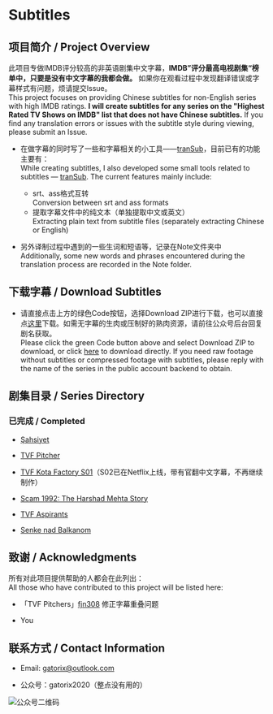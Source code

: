 # Subtitles

## 项目简介 / Project Overview

此项目专做IMDB评分较高的非英语剧集中文字幕，**IMDB”评分最高电视剧集“榜单中，只要是没有中文字幕的我都会做。** 如果你在观看过程中发现翻译错误或字幕样式有问题，烦请提交Issue。  
This project focuses on providing Chinese subtitles for non-English series with high IMDB ratings. **I will create subtitles for any series on the "Highest Rated TV Shows on IMDB" list that does not have Chinese subtitles.** If you find any translation errors or issues with the subtitle style during viewing, please submit an Issue.

+ 在做字幕的同时写了一些和字幕相关的小工具——[tranSub](https://github.com/Gatorix/tranSub)，目前已有的功能主要有：  
  While creating subtitles, I also developed some small tools related to subtitles — [tranSub](https://github.com/Gatorix/tranSub). The current features mainly include:
  + srt、ass格式互转  
    Conversion between srt and ass formats
  + 提取字幕文件中的纯文本（单独提取中文或英文）  
    Extracting plain text from subtitle files (separately extracting Chinese or English)

+ 另外译制过程中遇到的一些生词和短语等，记录在Note文件夹中  
  Additionally, some new words and phrases encountered during the translation process are recorded in the Note folder.

## 下载字幕 / Download Subtitles

+ 请直接点击上方的绿色Code按钮，选择Download ZIP进行下载，也可以直接点[这里](https://github.com/Gatorix/subtitles/archive/master.zip)下载。如需无字幕的生肉或压制好的熟肉资源，请前往公众号后台回复剧名获取。  
  Please click the green Code button above and select Download ZIP to download, or click [here](https://github.com/Gatorix/subtitles/archive/master.zip) to download directly. If you need raw footage without subtitles or compressed footage with subtitles, please reply with the name of the series in the public account backend to obtain.

## 剧集目录 / Series Directory

### 已完成 / Completed

+ [Şahsiyet](https://www.imdb.com/title/tt7920978/)  

+ [TVF Pitcher](https://www.imdb.com/title/tt4742876/)  

+ [TVF Kota Factory S01](https://www.imdb.com/title/tt9432978/)（S02已在Netflix上线，带有官翻中文字幕，不再继续制作）  

+ [Scam 1992: The Harshad Mehta Story](https://www.imdb.com/title/tt12392504/)  

+ [TVF Aspirants](https://www.imdb.com/title/tt14392248/)  

+ [Senke nad Balkanom](https://www.imdb.com/title/tt6108262/)  

## 致谢 / Acknowledgments

所有对此项目提供帮助的人都会在此列出：  
All those who have contributed to this project will be listed here:

+ 「TVF Pitchers」[fjn308](https://github.com/fjn308) 修正字幕重叠问题  

+ You  

## 联系方式 / Contact Information

+ Email: gatorix@outlook.com

+ 公众号：gatorix2020（整点没有用的）  

![公众号二维码](https://i.loli.net/2020/12/01/kUpPoLGzT2Q9Rhu.jpg)
